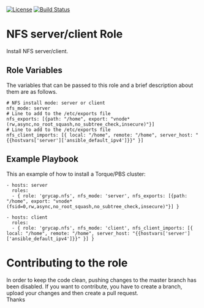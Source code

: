 [![License](https://img.shields.io/badge/license-Apache%202-blue.svg)](https://www.apache.org/licenses/LICENSE-2.0)
[![Build Status](https://travis-ci.org/grycap/ansible-role-nfs.svg?branch=master)](https://travis-ci.org/grycap/ansible-role-nfs)

NFS server/client Role 
=======================

Install NFS server/client.

Role Variables
--------------

The variables that can be passed to this role and a brief description about them are as follows.

	# NFS install mode: server or client
	nfs_mode: server
	# Line to add to the /etc/exports file
	nfs_exports: [{path: "/home", export: "vnode*(rw,async,no_root_squash,no_subtree_check,insecure)"}]
	# Line to add to the /etc/exports file
	nfs_client_imports: [{ local: "/home", remote: "/home", server_host: "{{hostvars['server']['ansible_default_ipv4']}}" }]

Example Playbook
----------------

This an example of how to install a Torque/PBS cluster:

    - hosts: server
      roles:
      - { role: 'grycap.nfs', nfs_mode: 'server', nfs_exports: [{path: "/home", export: "vnode*(fsid=0,rw,async,no_root_squash,no_subtree_check,insecure)"}] }

    - hosts: client
      roles:
      - { role: 'grycap.nfs', nfs_mode: 'client', nfs_client_imports: [{ local: "/home", remote: "/home", server_host: "{{hostvars['server']['ansible_default_ipv4']}}" }] }


Contributing to the role
========================
In order to keep the code clean, pushing changes to the master branch has been disabled. If you want to contribute, you have to create a branch, upload your changes and then create a pull request.  
Thanks

